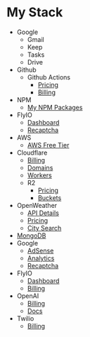 # My Stack

- Google
  - Gmail
  - Keep
  - Tasks
  - Drive
- Github
  - Github Actions
    - [Pricing](https://docs.github.com/en/billing/managing-billing-for-your-products/about-billing-for-github-actions)
    - [Billing](https://github.com/settings/billing)
- NPM
  - [My NPM Packages](https://www.npmjs.com/settings/prettydamntired/packages)
- FlyIO
  - [Dashboard](https://fly.io/dashboard)
  - [Recaptcha](https://www.google.com/recaptcha/admin/site/682849728)
- AWS
  - [AWS Free Tier](https://aws.amazon.com/free/)
- Cloudflare
  - [Billing](https://dash.cloudflare.com/26d066ec62c4d27b8da5e9aebac17293/billing)
  - [Domains](https://dash.cloudflare.com/26d066ec62c4d27b8da5e9aebac17293/registrar/domains)
  - [Workers](https://dash.cloudflare.com/26d066ec62c4d27b8da5e9aebac17293/workers-and-pages)
  - R2
    - [Pricing](https://developers.cloudflare.com/r2/pricing/)
    - [Buckets](https://dash.cloudflare.com/26d066ec62c4d27b8da5e9aebac17293/r2/overview)
- OpenWeather
  - [API Details](https://openweathermap.org/api)
  - [Pricing](https://openweathermap.org/price)
  - [City Search](https://openweathermap.org/find)
- [MongoDB](https://account.mongodb.com/account/login)
- Google
  - [AdSense](https://adsense.google.com/start/)
  - [Analytics](https://developers.google.com/analytics)
  - [Recaptcha](https://www.google.com/recaptcha/about/)
- FlyIO
  - [Dashboard](https://fly.io/dashboard)
  - [Billing](https://fly.io/dashboard/personal/billing)
- OpenAI
  - [Billing](https://platform.openai.com/settings/organization/billing/overview)
  - [Docs](https://platform.openai.com/docs/overview)
- Twilio
  - [Billing](https://console.twilio.com/us1/billing/manage-billing/billing-overview)
